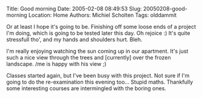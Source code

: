 Title: Good morning
Date: 2005-02-08 08:49:53
Slug: 20050208-good-morning
Location: Home
Authors: Michiel Scholten
Tags: olddammit

<p>Or at least I hope it's going to be. Finishing off some loose ends of a project I'm doing, which is going to be tested later this day. Oh rejoice :) It's quite stressfull tho', and my hands and shoulders hurt. Bleh.</p>

<p>I'm really enjoying watching the sun coming up in our apartment. It's just such a nice view through the trees and [currently] over the frozen landscape. /me is happy with his view ;)</p>

<p>Classes started again, but I've been busy with this project. Not sure if I'm going to do the re-examination this evening too... Stupid maths. Thankfully some interesting courses are intermingled with the boring ones.</p>